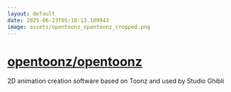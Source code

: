 ```yaml
---
layout: default
date: 2025-06-23T05:18:13.109943
image: assets/opentoonz_opentoonz_cropped.png
---
```


# [opentoonz/opentoonz](https://github.com/opentoonz/opentoonz)

2D animation creation software based on Toonz and used by Studio Ghibli
